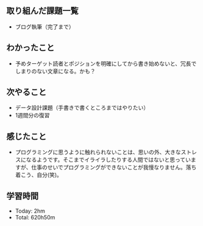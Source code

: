 ## 取り組んだ課題一覧
- ブログ執筆（完了まで）
## わかったこと
- 予めターゲット読者とポジションを明確にしてから書き始めないと、冗長でしまりのない文章になる。かも？
## 次やること
- データ設計課題（手書きで書くところまではやりたい）
- 1週間分の復習
## 感じたこと
- プログラミングに思うように触れられないことは、思いの外、大きなストレスになるようです。そこまでイライラしたりする人間ではないと思っていますが、仕事のせいでプログラミングができないことが我慢なりません。落ち着こう、自分(笑)。
## 学習時間
- Today: 2hm
- Total: 620h50m
